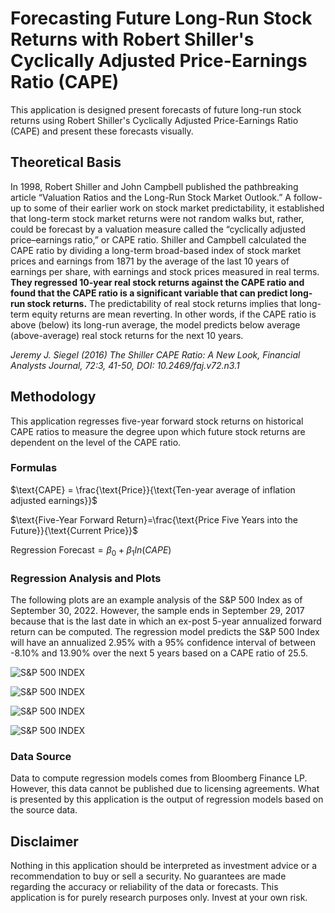 
# Forecasting Future Long-Run Stock Returns with Robert Shiller's Cyclically Adjusted Price-Earnings Ratio (CAPE)

This application is designed present forecasts of future long-run stock returns using Robert Shiller's Cyclically 
Adjusted Price-Earnings Ratio (CAPE) and present these forecasts visually. 

## Theoretical Basis

In 1998, Robert Shiller and John Campbell published the pathbreaking article “Valuation Ratios and the Long-Run Stock Market Outlook.” 
A follow-up to some of their earlier work on stock market predictability, it established that long-term stock market returns were not 
random walks but, rather, could be forecast by a valuation measure called the “cyclically adjusted price–earnings ratio,” or CAPE ratio. 
Shiller and Campbell calculated the CAPE ratio by dividing a long-term broad-based index of stock market prices and earnings from 1871 
by the average of the last 10 years of earnings per share, with earnings and stock prices measured in real terms. **They regressed 
10-year real stock returns against the CAPE ratio and found that the CAPE ratio is a significant variable that can predict long-run 
stock returns.** The predictability of real stock returns implies that long-term equity returns are mean reverting. In other words, if 
the CAPE ratio is above (below) its long-run average, the model predicts below average (above-average) real stock returns for the next 
10 years.

*Jeremy J. Siegel (2016) The Shiller CAPE Ratio: A New Look, Financial Analysts Journal, 72:3, 41-50, DOI: 10.2469/faj.v72.n3.1*

## Methodology

This application regresses five-year forward stock returns on historical CAPE ratios to measure the degree upon which future stock 
returns are dependent on the level of the CAPE ratio. 

### Formulas

$\text{CAPE} = \frac{\text{Price}}{\text{Ten-year average of inflation adjusted earnings}}$

$\text{Five-Year Forward Return}=\frac{\text{Price Five Years into the Future}}{\text{Current Price}}$

$\text{Regression Forecast}=\beta_{0}+\beta_{1}ln(CAPE)$

### Regression Analysis and Plots

The following plots are an example analysis of the S&P 500 Index as of September 30, 2022. However, the sample ends in September 29, 2017 
because that is the last date in which an ex-post 5-year annualized forward return can be computed. The regression model predicts the 
S&P 500 Index will have an annualized 2.95% with a 95% confidence interval of between -8.10% and 13.90% over the next 5 years based on a 
CAPE ratio of 25.5. 

![S&P 500 INDEX](https://raw.githubusercontent.com/nathanramoscfa/cape/main/django_apps/mysite/forecast/static/forecast/images/sample_regression_SPX.jpg)

![S&P 500 INDEX](https://raw.githubusercontent.com/nathanramoscfa/cape/main/django_apps/mysite/forecast/static/forecast/images/sample_observed_forecast_SPX.jpg)

![S&P 500 INDEX](https://raw.githubusercontent.com/nathanramoscfa/cape/main/django_apps/mysite/forecast/static/forecast/images/long_term_pe_ratio_SPX.jpg)

![S&P 500 INDEX](https://raw.githubusercontent.com/nathanramoscfa/cape/main/django_apps/mysite/forecast/static/forecast/images/expected_fwd_return_5y_SPX.jpg)

### Data Source

Data to compute regression models comes from Bloomberg Finance LP. However, this data cannot be published due to licensing agreements. 
What is presented by this application is the output of regression models based on the source data. 

## Disclaimer

Nothing in this application should be interpreted as investment advice or a recommendation to buy or sell a security. 
No guarantees are made regarding the accuracy or reliability of the data or forecasts. This application is for 
purely research purposes only. Invest at your own risk. 